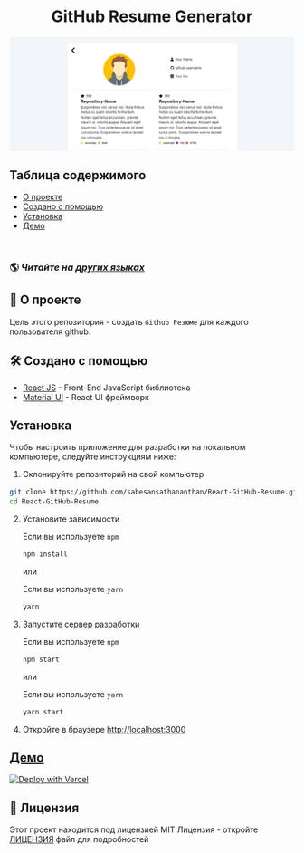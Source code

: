 <h1 align='center'>GitHub Resume Generator</h1>

<img alt="React GitHub Resume" src="../src/assets/readme/screenshot.png"  align='center'/>

## Таблица содержимого

- [О проекте](#about)
- [Создано с помощью](#built-with)
- [Установка](#installation)
- [Демо](#live-demo)

<br>

### 🌎 _Читайте на [других языках](./Translations.md)_

<h2 id='about'>🤔 О проекте</h2>

Цель этого репозитория - создать `Github Резюме` для каждого пользователя github.

<h2 id='built-with'>🛠️ Создано с помощью</h2>

- [React JS](https://reactjs.org/) - Front-End JavaScript библиотека
- [Material UI](https://material-ui.com/) - React UI фреймворк

<h2 id='installation'>Установка</h2>

Чтобы настроить приложение для разработки на локальном компьютере, следуйте инструкциям ниже:

1. Склонируйте репозиторий на свой компьютер

```bash
git clone https://github.com/sabesansathananthan/React-GitHub-Resume.git
cd React-GitHub-Resume
```

2. Установите зависимости

   Если вы используете `npm`

   ```bash
   npm install
   ```

   или

   Если вы используете `yarn`

   ```bash
   yarn
   ```

3. Запустите сервер разработки

   Если вы используете `npm`

   ```bash
   npm start
   ```

   или

   Если вы используете `yarn`

   ```bash
   yarn start
   ```

4. Откройте в браузере <http://localhost:3000>

<h2 id='live-demo'><a href="https://react-github-resume.vercel.app/">Демо</a></h2>

[![Deploy with Vercel](https://vercel.com/button)](https://vercel.com/new/git/external?repository-url=https://github.com/sabesansathananthan/React-GitHub-Resume)

## 📄 Лицензия

Этот проект находится под лицензией MIT Лицензия - откройте [ЛИЦЕНЗИЯ](../LICENSE) файл для подробностей
